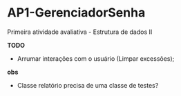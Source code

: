 # AP1-GerenciadorSenha
Primeira atividade avaliativa  - Estrutura de dados II

<b>TODO</b>
- Arrumar interações com o usuário (Limpar excessões);

<b>obs</b>
 - Classe relatório precisa de uma classe de testes?